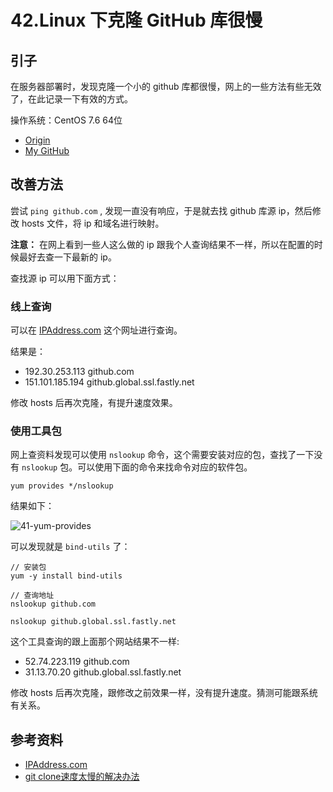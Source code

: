 # 42.Linux 下克隆 GitHub 库很慢
## <a name="reason"></a> 引子
在服务器部署时，发现克隆一个小的 github 库都很慢，网上的一些方法有些无效了，在此记录一下有效的方式。

操作系统：CentOS 7.6 64位


- [Origin][url-origin]
- [My GitHub][url-my-github]

## 改善方法
尝试 `ping github.com` , 发现一直没有响应，于是就去找 github 库源 ip，然后修改 hosts 文件，将 ip 和域名进行映射。

**注意：** 在网上看到一些人这么做的 ip 跟我个人查询结果不一样，所以在配置的时候最好去查一下最新的 ip。

查找源 ip 可以用下面方式：

### 线上查询
可以在 [IPAddress.com][url-website1] 这个网址进行查询。

结果是：
- 192.30.253.113  github.com
- 151.101.185.194 github.global.ssl.fastly.net

修改 hosts 后再次克隆，有提升速度效果。

### 使用工具包
网上查资料发现可以使用 `nslookup` 命令，这个需要安装对应的包，查找了一下没有 `nslookup` 包。可以使用下面的命令来找命令对应的软件包。
```shell
yum provides */nslookup
```
结果如下：

![41-yum-provides][url-local-provides]


可以发现就是 `bind-utils` 了：
```shell
// 安装包
yum -y install bind-utils

// 查询地址
nslookup github.com

nslookup github.global.ssl.fastly.net
```
这个工具查询的跟上面那个网站结果不一样:
- 52.74.223.119 github.com
- 31.13.70.20 github.global.ssl.fastly.net

修改 hosts 后再次克隆，跟修改之前效果一样，没有提升速度。猜测可能跟系统有关系。

## <a name="reference"></a> 参考资料
- [IPAddress.com][url-website1]
- [git clone速度太慢的解决办法][url-blog1]


[url-base]:https://xxholic.github.io/segment/images


[url-blog1]:https://www.linuxidc.com/Linux/2019-05/158461.htm
[url-website1]:https://www.ipaddress.com/
[url-local-provides]:https://xxholic.github.io/segment/images/42/yum-provides.png



[url-origin]:https://github.com/XXHolic/segment/issues/44
[url-my-github]:https://github.com/XXHolic